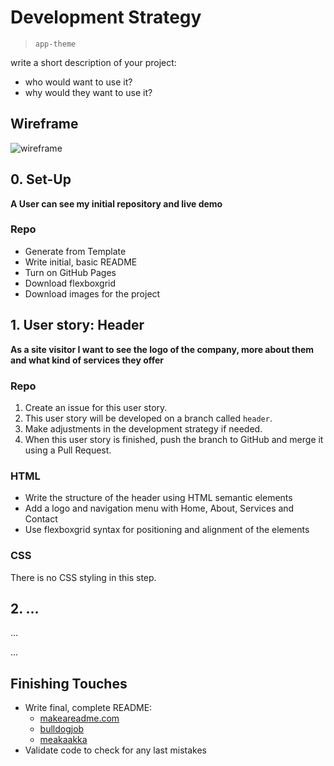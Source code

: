 # Development Strategy

> `app-theme`

write a short description of your project:

- who would want to use it?
- why would they want to use it?

## Wireframe

<!-- include a wireframe for your project in this repository, and display it here -->
<!-- wireframe.cc is a good site for getting started with wireframes -->

![wireframe]()

## 0. Set-Up

**A User can see my initial repository and live demo**

### Repo

- Generate from Template
- Write initial, basic README
- Turn on GitHub Pages
- Download flexboxgrid
- Download images for the project

## 1. User story: Header

**As a site visitor I want to see the logo of the company, more about them and what kind of services they offer**

### Repo

1. Create an issue for this user story.
2. This user story will be developed on a branch called `header`.
3. Make adjustments in the development strategy if needed.
4. When this user story is finished, push the branch to GitHub and merge it using a Pull Request.

### HTML

- Write the structure of the header using HTML semantic elements
- Add a logo and navigation menu with Home, About, Services and Contact
- Use flexboxgrid syntax for positioning and alignment of the elements

### CSS

There is no CSS styling in this step.

## 2. ...

...

...

## Finishing Touches

- Write final, complete README:
  - [makeareadme.com](https://www.makeareadme.com/)
  - [bulldogjob](https://bulldogjob.com/news/449-how-to-write-a-good-readme-for-your-github-project)
  - [meakaakka](https://medium.com/@meakaakka/a-beginners-guide-to-writing-a-kickass-readme-7ac01da88ab3)
- Validate code to check for any last mistakes

